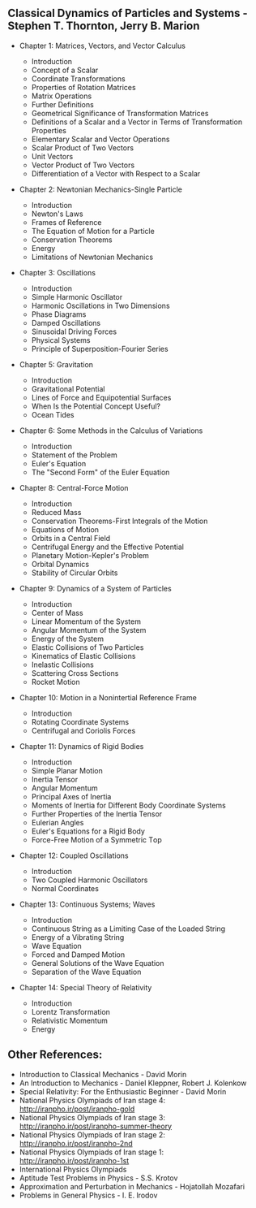 ## Classical Dynamics of Particles and Systems - Stephen T. Thornton, Jerry B. Marion

- Chapter 1: Matrices, Vectors, and Vector Calculus 
   - Introduction 
   - Concept of a Scalar
   - Coordinate Transformations
   - Properties of Rotation Matrices 
   - Matrix Operations
   - Further Definitions
   - Geometrical Significance of Transformation Matrices
   - Definitions of a Scalar and a Vector in Terms of Transformation Properties
   - Elementary Scalar and Vector Operations
   - Scalar Product of Two Vectors
   - Unit Vectors
   - Vector Product of Two Vectors
   - Differentiation of a Vector with Respect to a Scalar

- Chapter 2: Newtonian Mechanics-Single Particle 
   - Introduction 
   - Newton's Laws
   - Frames of Reference
   - The Equation of Motion for a Particle 
   - Conservation Theorems
   - Energy
   - Limitations of Newtonian Mechanics
 
- Chapter 3: Oscillations 
   - Introduction 
   - Simple Harmonic Oscillator
   - Harmonic Oscillations in Two Dimensions
   - Phase Diagrams  
   - Damped Oscillations
   - Sinusoidal Driving Forces
   - Physical Systems
   - Principle of Superposition-Fourier Series 


- Chapter 5: Gravitation
   - Introduction 
   - Gravitational Potential 
   - Lines of Force and Equipotential Surfaces 
   - When Is the Potential Concept Useful? 
   - Ocean Tides 

- Chapter 6: Some Methods in the Calculus of Variations
   - Introduction 
   - Statement of the Problem
   - Euler's Equation
   - The "Second Form" of the Euler Equation 

 
- Chapter 8: Central-Force Motion
   - Introduction 
   - Reduced Mass
   - Conservation Theorems-First Integrals of the Motion
   - Equations of Motion 
   - Orbits in a Central Field
   - Centrifugal Energy and the Effective Potential
   - Planetary Motion-Kepler's Problem
   - Orbital Dynamics
   - Stability of Circular Orbits


- Chapter 9: Dynamics of a System of Particles
   - Introduction 
   - Center of Mass 
   - Linear Momentum of the System  
   - Angular Momentum of the System
   - Energy of the System 
   - Elastic Collisions of Two Particles 
   - Kinematics of Elastic Collisions 
   - Inelastic Collisions 
   - Scattering Cross Sections 
   - Rocket Motion


- Chapter 10: Motion in a Nonintertial Reference Frame
   - Introduction 
   - Rotating Coordinate Systems
   - Centrifugal and Coriolis Forces 


- Chapter 11: Dynamics of Rigid Bodies 
   - Introduction 
   - Simple Planar Motion
   - Inertia Tensor 
   - Angular Momentum
   - Principal Axes of Inertia
   - Moments of Inertia for Different Body Coordinate Systems 
   - Further Properties of the Inertia Tensor  
   - Eulerian Angles
   - Euler's Equations for a Rigid Body
   - Force-Free Motion of a Symmetric Тop 
 
- Chapter 12: Coupled Oscillations
   - Introduction 
   - Two Coupled Harmonic Oscillators 
   - Normal Coordinates


- Chapter 13: Continuous Systems; Waves
   - Introduction 
   - Continuous String as a Limiting Case of the Loaded String
   - Energy of a Vibrating String 
   - Wave Equation
   - Forced and Damped Motion
   - General Solutions of the Wave Equation
   - Separation of the Wave Equation


 - Chapter 14: Special Theory of Relativity 
   - Introduction 
   - Lorentz Transformation
   - Relativistic Momentum
   - Energy
  


## Other References:
- Introduction to Classical Mechanics - David Morin
- An Introduction to Mechanics - Daniel Kleppner, Robert J. Kolenkow
- Special Relativity: For the Enthusiastic Beginner - David Morin
- National Physics Olympiads of Iran stage 4: http://iranpho.ir/post/iranpho-gold
- National Physics Olympiads of Iran stage 3: http://iranpho.ir/post/iranpho-summer-theory
- National Physics Olympiads of Iran stage 2: http://iranpho.ir/post/iranpho-2nd
- National Physics Olympiads of Iran stage 1: http://iranpho.ir/post/iranpho-1st
- International Physics Olympiads
- Aptitude Test Problems in Physics - S.S. Krotov
- Approximation and Perturbation in Mechanics - Hojatollah Mozafari
- Problems in General Physics - I. E. lrodov
